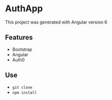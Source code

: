 # AuthApp

This project was generated with Angular version 6

## Features
- Bootstrap 
- Angular
- Auth0

## Use

- `git clone`
- `npm install`


